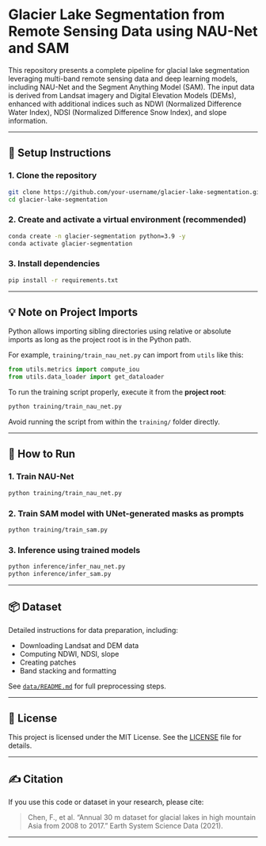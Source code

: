 # Glacier Lake Segmentation from Remote Sensing Data using NAU-Net and SAM

This repository presents a complete pipeline for glacial lake segmentation leveraging multi-band remote sensing data and deep learning models, including NAU-Net and the Segment Anything Model (SAM). The input data is derived from Landsat imagery and Digital Elevation Models (DEMs), enhanced with additional indices such as NDWI (Normalized Difference Water Index), NDSI (Normalized Difference Snow Index), and slope information.

---

## 🔧 Setup Instructions

### 1. Clone the repository

```bash
git clone https://github.com/your-username/glacier-lake-segmentation.git
cd glacier-lake-segmentation
````

### 2. Create and activate a virtual environment (recommended)

```bash
conda create -n glacier-segmentation python=3.9 -y
conda activate glacier-segmentation

```

### 3. Install dependencies

```bash
pip install -r requirements.txt
```

---

## 💡 Note on Project Imports

Python allows importing sibling directories using relative or absolute imports as long as the project root is in the Python path.

For example, `training/train_nau_net.py` can import from `utils` like this:

```python
from utils.metrics import compute_iou
from utils.data_loader import get_dataloader
```

To run the training script properly, execute it from the **project root**:

```bash
python training/train_nau_net.py
```

Avoid running the script from within the `training/` folder directly.

---

## 🚀 How to Run

### 1. Train NAU-Net

```bash
python training/train_nau_net.py
```

### 2. Train SAM model with UNet-generated masks as prompts

```bash
python training/train_sam.py
```

### 3. Inference using trained models

```bash
python inference/infer_nau_net.py
python inference/infer_sam.py
```

---

## 📦 Dataset

Detailed instructions for data preparation, including:

* Downloading Landsat and DEM data
* Computing NDWI, NDSI, slope
* Creating patches
* Band stacking and formatting

See [`data/README.md`](data/README.md) for full preprocessing steps.

---

## 📄 License

This project is licensed under the MIT License. See the [LICENSE](LICENSE) file for details.

---

## ✍️ Citation

If you use this code or dataset in your research, please cite:

> Chen, F., et al. “Annual 30 m dataset for glacial lakes in high mountain Asia from 2008 to 2017.” Earth System Science Data (2021).

---
